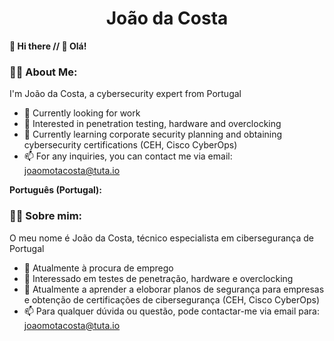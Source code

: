 # <div align="center"> João da Costa </div>
**👋 Hi there // 👋 Olá!**

### 👨‍💻 About Me:
I'm João da Costa, a cybersecurity expert from Portugal
- 🔐 Currently looking for work
- 👀 Interested in penetration testing, hardware and overclocking
- 🌱 Currently learning corporate security planning and obtaining cybersecurity certifications (CEH, Cisco CyberOps)
- 📫 For any inquiries, you can contact me via email: joaomotacosta@tuta.io

**Português (Portugal):**

### 👨‍💻 Sobre mim:
O meu nome é João da Costa, técnico especialista em cibersegurança de Portugal
- 🔐 Atualmente à procura de emprego
- 👀 Interessado em testes de penetração, hardware e overclocking
- 🌱 Atualmente a aprender a eloborar planos de segurança para empresas e obtenção de certificações de cibersegurança (CEH, Cisco CyberOps)
- 📫 Para qualquer dúvida ou questão, pode contactar-me via email para: joaomotacosta@tuta.io

<!---
joaomotacosta/joaomotacosta is a ✨ special ✨ repository because its `README.md` (this file) appears on your GitHub profile.
You can click the Preview link to take a look at your changes.
--->
